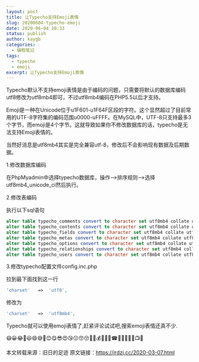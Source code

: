 ```yaml
---
layout: post
title: 让Typecho支持Emoji表情
slug: 20200604-typecho-emoji
date: 2020-06-04 10:33
status: publish
author: kaygb
categories: 
  - 编程笔记
tags: 
  - typecho
  - emoji
excerpt: 让Typecho支持Emoji表情
---
```


Typecho默认不支持emoji表情是由于编码的问题，只需要将默认的数据库编码utf8修改为utf8mb4即可，不过utf8mb4编码在PHP5.5以后才支持。

Emoji是一种在Unicode位于u1F601-u1F64F区段的字符。这个显然超过了目前常用的UTF-8字符集的编码范围u0000-uFFFF。在MySQL中，UTF-8只支持最多3个字节，而emoji是4个字节。这就导致如果你不修改数据库的话，typecho是无法支持Emoji表情的。

当然好消息是utf8mb4其实是完全兼容utf-8，修改后不会影响现有数据及后期数据。

1.修改数据库编码

在PhpMyadmin中选择typecho数据库，操作-->排序规则-->选择utf8mb4_unicode_ci然后执行。

2.修改表编码

执行以下sql语句
~~~sql
alter table typecho_comments convert to character set utf8mb4 collate utf8mb4_unicode_ci;
alter table typecho_contents convert to character set utf8mb4 collate utf8mb4_unicode_ci;
alter table typecho_fields convert to character set utf8mb4 collate utf8mb4_unicode_ci;
alter table typecho_metas convert to character set utf8mb4 collate utf8mb4_unicode_ci;
alter table typecho_options convert to character set utf8mb4 collate utf8mb4_unicode_ci;
alter table typecho_relationships convert to character set utf8mb4 collate utf8mb4_unicode_ci;
alter table typecho_users convert to character set utf8mb4 collate utf8mb4_unicode_ci;
~~~
3.修改typecho配置文件config.inc.php

拉到最下面找到这一行
~~~php
'charset'   =>  'utf8', 
~~~
修改为
~~~php
'charset'   =>  'utf8mb4', 
~~~
Typecho就可以使用emoji表情了,赶紧评论试试吧,搜索emoji表情还真不少.

😷😀😂🤣😃😄😅🚚😊😋😎😍😘😗😙😚🙂🤗💰🙏💪👕☎🐁🚀📡🍎💯📺🚴

本文转载来源：旧日的足迹
原文链接：https://jrdzj.cc/2020-03-07.html